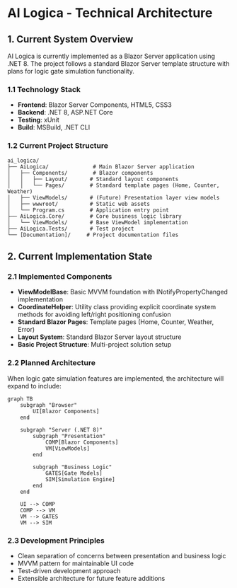 # AI Logica - Technical Architecture

## 1. Current System Overview

AI Logica is currently implemented as a Blazor Server application using .NET 8. The project follows a standard Blazor Server template structure with plans for logic gate simulation functionality.

### 1.1 Technology Stack
- **Frontend**: Blazor Server Components, HTML5, CSS3
- **Backend**: .NET 8, ASP.NET Core
- **Testing**: xUnit
- **Build**: MSBuild, .NET CLI

### 1.2 Current Project Structure
```
ai_logica/
├── AiLogica/              # Main Blazor Server application
│   ├── Components/        # Blazor components
│   │   ├── Layout/       # Standard layout components
│   │   └── Pages/        # Standard template pages (Home, Counter, Weather)
│   ├── ViewModels/       # (Future) Presentation layer view models
│   ├── wwwroot/          # Static web assets
│   └── Program.cs        # Application entry point
├── AiLogica.Core/        # Core business logic library
│   └── ViewModels/       # Base ViewModel implementation
├── AiLogica.Tests/       # Test project
└── [Documentation]/     # Project documentation files
```

## 2. Current Implementation State

### 2.1 Implemented Components
- **ViewModelBase**: Basic MVVM foundation with INotifyPropertyChanged implementation
- **CoordinateHelper**: Utility class providing explicit coordinate system methods for avoiding left/right positioning confusion
- **Standard Blazor Pages**: Template pages (Home, Counter, Weather, Error)
- **Layout System**: Standard Blazor Server layout structure
- **Basic Project Structure**: Multi-project solution setup

### 2.2 Planned Architecture

When logic gate simulation features are implemented, the architecture will expand to include:

```mermaid
graph TB
    subgraph "Browser"
        UI[Blazor Components]
    end
    
    subgraph "Server (.NET 8)"
        subgraph "Presentation"
            COMP[Blazor Components]
            VM[ViewModels]
        end
        
        subgraph "Business Logic"
            GATES[Gate Models]
            SIM[Simulation Engine]
        end
    end
    
    UI --> COMP
    COMP --> VM
    VM --> GATES
    VM --> SIM
```

### 2.3 Development Principles
- Clean separation of concerns between presentation and business logic
- MVVM pattern for maintainable UI code
- Test-driven development approach
- Extensible architecture for future feature additions
